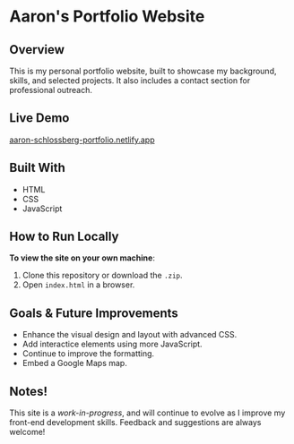 # Aaron's Portfolio Website

## Overview
This is my personal portfolio website, built to showcase my background, skills, and selected projects. It also includes a contact section for professional outreach.

## Live Demo
[aaron-schlossberg-portfolio.netlify.app](https://aaron-schlossberg-portfolio.netlify.app/)

## Built With
- HTML
- CSS
- JavaScript

## How to Run Locally 
**To view the site on your own machine**:
1. Clone this repository or download the `.zip`.
2. Open `index.html` in a browser.

## Goals & Future Improvements
- Enhance the visual design and layout with advanced CSS.
- Add interactice elements using more JavaScript. 
- Continue to improve the formatting. 
- Embed a Google Maps map.

## Notes!
This site is a _work-in-progress_, and will continue to evolve as I improve my front-end development skills. Feedback and suggestions are always welcome!